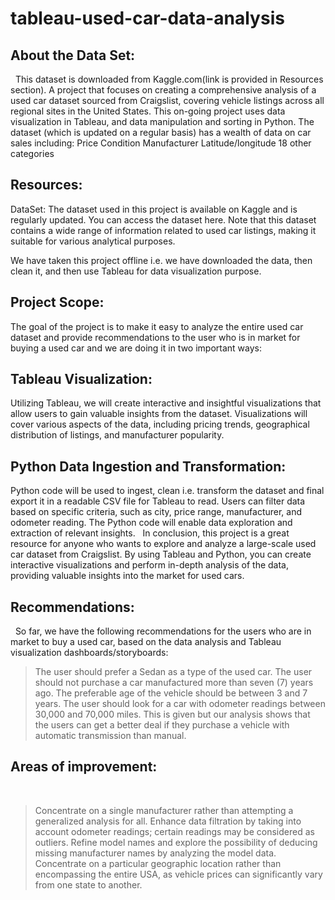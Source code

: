 # tableau-used-car-data-analysis

## About the Data Set:
 
This dataset is downloaded from Kaggle.com(link is provided in Resources section). A project that focuses on creating a comprehensive analysis of a used car dataset sourced from Craigslist, covering vehicle listings across all regional sites in the United States. This on-going project uses data visualization in Tableau, and data manipulation and sorting in Python. The dataset (which is updated on a regular basis) has a wealth of data on car sales including: Price Condition Manufacturer Latitude/longitude 18 other categories
 
## Resources:
DataSet: The dataset used in this project is available on Kaggle and is regularly updated. You can access the dataset here. Note that this dataset contains a wide range of information related to used car listings, making it suitable for various analytical purposes.

We have taken this project offline i.e. we have downloaded the data, then clean it, and then use Tableau for data visualization purpose.
 
## Project Scope:
The goal of the project is to make it easy to analyze the entire used car dataset and provide recommendations to the user who is in market for buying a used car and we are doing it in two important ways:
 
## Tableau Visualization: 
Utilizing Tableau, we will create interactive and insightful visualizations that allow users to gain valuable insights from the dataset. Visualizations will cover various aspects of the data, including pricing trends, geographical distribution of listings, and manufacturer popularity.
 
## Python Data Ingestion and Transformation: 
Python code will be used to ingest, clean i.e. transform the dataset and final export it in a readable CSV file for Tableau to read. Users can filter data based on specific criteria, such as city, price range, manufacturer, and odometer reading. The Python code will enable data exploration and extraction of relevant insights.
 
In conclusion, this project is a great resource for anyone who wants to explore and analyze a large-scale used car dataset from Craigslist. By using Tableau and Python, you can create interactive visualizations and perform in-depth analysis of the data, providing valuable insights into the market for used cars.
 
## Recommendations:
 
So far, we have the following recommendations for the users who are in market to buy a used car, based on the data analysis and Tableau visualization dashboards/storyboards:
>  The user should prefer a Sedan as a type of the used car.
>  The user should not purchase a car manufactured more than seven (7) years ago. The preferable age of the vehicle should be between 3 and 7 years.
>  The user should look for a car with odometer readings between 30,000 and 70,000 miles.
>  This is given but our analysis shows that the users can get a better deal if they purchase a vehicle with automatic transmission than manual.
 
## Areas of improvement:
 
>  Concentrate on a single manufacturer rather than attempting a generalized analysis for all.
>  Enhance data filtration by taking into account odometer readings; certain readings may be considered as outliers.
>  Refine model names and explore the possibility of deducing missing manufacturer names by analyzing the model data.
>  Concentrate on a particular geographic location rather than encompassing the entire USA, as vehicle prices can significantly vary from one state  to another.
